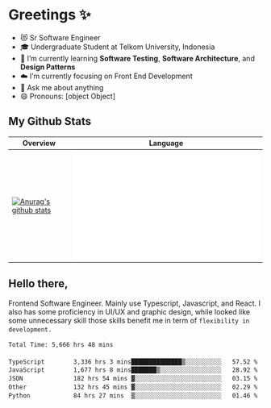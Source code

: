 # Greetings ✨
- 😻 Sr Software Engineer
- 🎓 Undergraduate Student at Telkom University, Indonesia
- 🌱 I’m currently learning **Software Testing**, **Software Architecture**, and **Design Patterns**
- ☁️ I’m currently focusing on Front End Development
- 💬 Ask me about anything
- 😄 Pronouns: [object Object]

## My Github Stats

| Overview | Language |
| --- | --- |
|[![Anurag's github stats](https://github-readme-stats.vercel.app/api?username=abui-am&count_private=true)](https://github.com/anuraghazra/github-readme-stats)|![Language](https://raw.githubusercontent.com/abui-am/stats/c6455f656dfce7acd3951e5ec5b25d72af0b2ee3/generated/languages.svg)|

## Hello there, 
Frontend Software Engineer. 
Mainly use Typescript, Javascript, and React. I also has some proficiency in UI/UX and graphic design, while looked like some unnecessary skill those skills benefit me in term of `flexibility in development.`


<!--START_SECTION:waka-->

```txt
Total Time: 5,666 hrs 48 mins

TypeScript        3,336 hrs 3 mins██████████████▒░░░░░░░░░░   57.52 %
JavaScript        1,677 hrs 8 mins███████▒░░░░░░░░░░░░░░░░░   28.92 %
JSON              182 hrs 54 mins ▓░░░░░░░░░░░░░░░░░░░░░░░░   03.15 %
Other             132 hrs 45 mins ▓░░░░░░░░░░░░░░░░░░░░░░░░   02.29 %
Python            84 hrs 27 mins  ▒░░░░░░░░░░░░░░░░░░░░░░░░   01.46 %
```

<!--END_SECTION:waka-->
